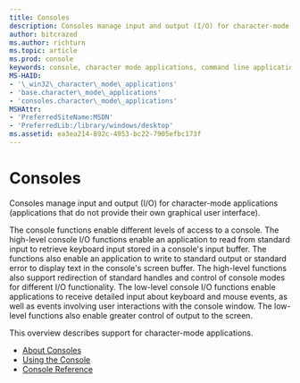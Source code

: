 ```yaml
---
title: Consoles
description: Consoles manage input and output (I/O) for character-mode applications (applications that do not provide their own graphical user interface).
author: bitcrazed
ms.author: richturn
ms.topic: article
ms.prod: console
keywords: console, character mode applications, command line applications, terminal applications, console api
MS-HAID:
- '\_win32\_character\_mode\_applications'
- 'base.character\_mode\_applications'
- 'consoles.character\_mode\_applications'
MSHAttr:
- 'PreferredSiteName:MSDN'
- 'PreferredLib:/library/windows/desktop'
ms.assetid: ea3ea214-892c-4953-bc22-7905efbc173f
---
```


# Consoles


Consoles manage input and output (I/O) for character-mode applications (applications that do not provide their own graphical user interface).

The console functions enable different levels of access to a console. The high-level console I/O functions enable an application to read from standard input to retrieve keyboard input stored in a console's input buffer. The functions also enable an application to write to standard output or standard error to display text in the console's screen buffer. The high-level functions also support redirection of standard handles and control of console modes for different I/O functionality. The low-level console I/O functions enable applications to receive detailed input about keyboard and mouse events, as well as events involving user interactions with the console window. The low-level functions also enable greater control of output to the screen.

This overview describes support for character-mode applications.

- [About Consoles](about-character-mode-applications.md)
- [Using the Console](using-the-console.md)
- [Console Reference](console-reference.md)

 

 




